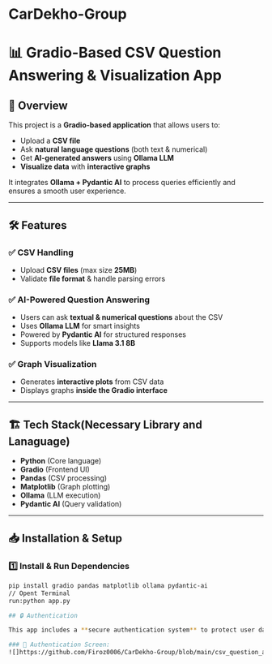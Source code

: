# CarDekho-Group

# 📊 Gradio-Based CSV Question Answering & Visualization App  

## 🚀 Overview  
This project is a **Gradio-based application** that allows users to:  
- Upload a **CSV file**  
- Ask **natural language questions** (both text & numerical)  
- Get **AI-generated answers** using **Ollama LLM**  
- **Visualize data** with **interactive graphs**  

It integrates **Ollama + Pydantic AI** to process queries efficiently and ensures a smooth user experience.  

---

## 🛠️ Features  
### ✅ **CSV Handling**  
- Upload **CSV files** (max size **25MB**)  
- Validate **file format** & handle parsing errors  

### ✅ **AI-Powered Question Answering**  
- Users can ask **textual & numerical questions** about the CSV  
- Uses **Ollama LLM** for smart insights  
- Powered by **Pydantic AI** for structured responses  
- Supports models like **Llama 3.1 8B**  

### ✅ **Graph Visualization**  
- Generates **interactive plots** from CSV data  
- Displays graphs **inside the Gradio interface**  

---

## 🏗️ Tech Stack(Necessary Library and Lanaguage) 
- **Python** (Core language)  
- **Gradio** (Frontend UI)  
- **Pandas** (CSV processing)  
- **Matplotlib** (Graph plotting)  
- **Ollama** (LLM execution)  
- **Pydantic AI** (Query validation)  

---

## 📥 Installation & Setup  
### **1️⃣ Install & Run Dependencies**  
```bash
pip install gradio pandas matplotlib ollama pydantic-ai
// Opent Terminal 
run:python app.py

## 🔒 Authentication

This app includes a **secure authentication system** to protect user data.

### 🔹 Authentication Screen:
![]https://github.com/Firoz0006/CarDekho-Group/blob/main/csv_question_app/Screenshort/Screenshot%202025-03-13%20204605.png

